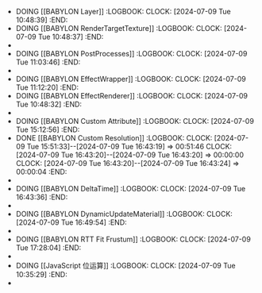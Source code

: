 - DOING [[BABYLON Layer]]
  :LOGBOOK:
  CLOCK: [2024-07-09 Tue 10:48:39]
  :END:
- DOING [[BABYLON RenderTargetTexture]]
  :LOGBOOK:
  CLOCK: [2024-07-09 Tue 10:48:37]
  :END:
-
- DOING [[BABYLON PostProcesses]]
  :LOGBOOK:
  CLOCK: [2024-07-09 Tue 11:03:46]
  :END:
-
- DOING [[BABYLON EffectWrapper]]
  :LOGBOOK:
  CLOCK: [2024-07-09 Tue 11:12:20]
  :END:
- DOING [[BABYLON EffectRenderer]]
  :LOGBOOK:
  CLOCK: [2024-07-09 Tue 10:48:32]
  :END:
-
- DOING [[BABYLON Custom Attribute]]
  :LOGBOOK:
  CLOCK: [2024-07-09 Tue 15:12:56]
  :END:
- DONE [[BABYLON Custom Resolution]]
  :LOGBOOK:
  CLOCK: [2024-07-09 Tue 15:51:33]--[2024-07-09 Tue 16:43:19] =>  00:51:46
  CLOCK: [2024-07-09 Tue 16:43:20]--[2024-07-09 Tue 16:43:20] =>  00:00:00
  CLOCK: [2024-07-09 Tue 16:43:20]--[2024-07-09 Tue 16:43:24] =>  00:00:04
  :END:
-
- DOING [[BABYLON DeltaTime]]
  :LOGBOOK:
  CLOCK: [2024-07-09 Tue 16:43:36]
  :END:
-
- DOING [[BABYLON DynamicUpdateMaterial]]
  :LOGBOOK:
  CLOCK: [2024-07-09 Tue 16:49:54]
  :END:
-
- DOING [[BABYLON RTT Fit Frustum]]
  :LOGBOOK:
  CLOCK: [2024-07-09 Tue 17:28:04]
  :END:
-
- DOING [[JavaScript 位运算]]
  :LOGBOOK:
  CLOCK: [2024-07-09 Tue 10:35:29]
  :END:
-